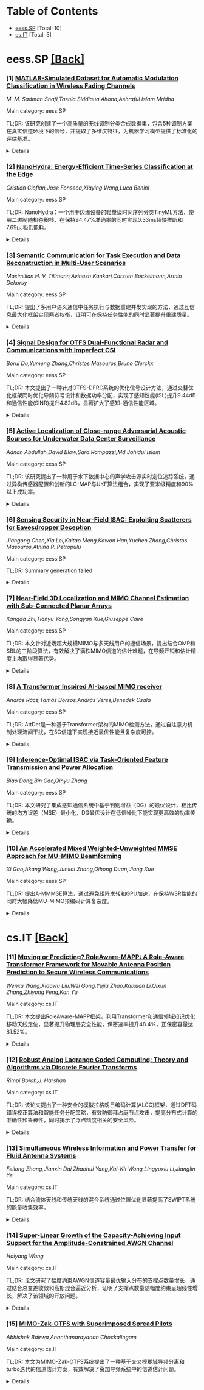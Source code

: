 <div id=toc></div>

# Table of Contents

- [eess.SP](#eess.SP) [Total: 10]
- [cs.IT](#cs.IT) [Total: 5]


<div id='eess.SP'></div>

# eess.SP [[Back]](#toc)

### [1] [MATLAB-Simulated Dataset for Automatic Modulation Classification in Wireless Fading Channels](https://arxiv.org/abs/2510.19985)
*M. M. Sadman Shafi,Tasnia Siddiqua Ahona,Ashraful Islam Mridha*

Main category: eess.SP

TL;DR: 该研究创建了一个高质量的无线调制分类合成数据集，包含5种调制方案在真实信道环境下的信号，并提取了多维度特征，为机器学习模型提供了标准化的评估基准。


<details>
  <summary>Details</summary>
Motivation: 准确的调制分类是认知无线电、自适应通信、频谱分析及相关领域的核心挑战，特别是在没有发射机知识的动态信道环境下，迫切需要一个高质量的基准数据集来支持相关研究。

Method: 在MATLAB中生成标记的合成数据集，采用五种数字调制方案（BPSK、QPSK、16-QAM、64-QAM、256-QAM）调制随机生成的比特流，通过瑞利和莱斯衰落信道传输，并添加额外损伤增强真实性和多样性。提取全面特征集包括统计特征、时域特征、频域特征、频谱图特征、谱相关特征和基于图像处理的描述符。

Result: 成功构建了一个包含10个CSV文件的完整数据集，涵盖瑞利和莱斯两种信道类型，以及1MHz、10MHz、100MHz、500MHz和1GHz五种采样频率，每个调制信号包含1000个符号，并提供了完整的MATLAB生成和特征提取脚本。

Conclusion: 该数据集为开发和评估调制分类、信号识别和无线通信研究中的机器学习模型提供了宝贵的基准，具有很高的实用价值和推广潜力。

Abstract: Accurate modulation classification is a core challenge in cognitive radio,
adaptive communications, spectrum analysis, and related domains, especially
under dynamic channels without transmitter knowledge. To address this need,
this article presents a labeled synthetic dataset designed for wireless
modulation classification under realistic propagation scenarios. The signals
were generated in MATLAB by modulating randomly generated bitstreams using five
digital modulation schemes: BPSK, QPSK, 16-QAM, 64-QAM, and 256-QAM. These
signals were then transmitted through Rayleigh and Rician fading channels with
standardized parameters, along with additional impairments to enhance realism
and diversity. Each modulated signal contains 1000 symbols. A comprehensive set
of features was extracted from the signals, encompassing statistical,
time-domain, frequency-domain, spectrogram-based, spectral correlation-based,
and image-processing-based descriptors such as BRISK, MSER, and GLCM. The
dataset is organized into 10 CSV files covering two channel types (Rayleigh and
Rician) across five sampling frequencies: 1 MHz, 10 MHz, 100 MHz, 500 MHz, and
1 GHz. To facilitate reproducibility and encourage further experimentation, the
MATLAB scripts used for signal generation and feature extraction are also
provided. This dataset serves as a valuable benchmark for developing and
evaluating machine learning models in modulation classification, signal
identification, and wireless communication research.

</details>


### [2] [NanoHydra: Energy-Efficient Time-Series Classification at the Edge](https://arxiv.org/abs/2510.20038)
*Cristian Cioflan,Jose Fonseca,Xiaying Wang,Luca Benini*

Main category: eess.SP

TL;DR: NanoHydra：一个用于边缘设备的轻量级时间序列分类TinyML方法，使用二进制随机卷积核，在保持94.47%准确率的同时实现0.33ms超快推断和7.69μJ极低能耗。


<details>
  <summary>Details</summary>
Motivation: 在极端边缘设备上进行时间序列分类是实现智能传感器节点的重要一步，这些设备需要保护用户隐私并提供实时预测。资源受限设备需要高效的TinyML算法，在不牺牲分类准确性的前提下延长电池供电设备的寿命。

Method: 提出NanoHydra方法，使用轻量级二进制随机卷积核从数据流中提取有意义的特征，在超低功耗GAP9微控制器的八核集群上并行执行计算密集型任务。

Result: 在ECG5000数据集上达到94.47%的分类准确率，与最先进工作相当；仅需0.33ms即可准确分类1秒长的ECG信号；每次推断能耗仅为7.69μJ，比最先进方法能效高18倍。

Conclusion: NanoHydra是一个高效的TinyML时间序列分类解决方案，通过轻量级设计实现了极低的能耗和快速推断，比现有方法能效提升18倍，可使智能穿戴设备续航超过4年，非常适合边缘计算和隐私保护的实时应用场景。

Abstract: Time series classification (TSC) on extreme edge devices represents a
stepping stone towards intelligent sensor nodes that preserve user privacy and
offer real-time predictions. Resource-constrained devices require efficient
TinyML algorithms that prolong the device lifetime of battery-operated devices
without compromising the classification accuracy. We introduce NanoHydra, a
TinyML TSC methodology relying on lightweight binary random convolutional
kernels to extract meaningful features from data streams. We demonstrate our
system on the ultra-low-power GAP9 microcontroller, exploiting its eight-core
cluster for the parallel execution of computationally intensive tasks. We
achieve a classification accuracy of up to 94.47% on ECG5000 dataset,
comparable with state-of-the-art works. Our efficient NanoHydra requires only
0.33 ms to accurately classify a 1-second long ECG signal. With a modest energy
consumption of 7.69 uJ per inference, 18x more efficient than the
state-of-the-art, NanoHydra is suitable for smart wearable devices, enabling a
device lifetime of over four years.

</details>


### [3] [Semantic Communication for Task Execution and Data Reconstruction in Multi-User Scenarios](https://arxiv.org/abs/2510.20067)
*Maximilian H. V. Tillmann,Avinash Kankari,Carsten Bockelmann,Armin Dekorsy*

Main category: eess.SP

TL;DR: 提出了多用户语义通信中任务执行与数据重建并发实现的方法，通过互信息最大化框架实现两者权衡，证明可在保持任务性能的同时显著提升重建质量。


<details>
  <summary>Details</summary>
Motivation: 随着机器学习的发展，语义通信受到广泛关注。现有研究大多关注单一任务（任务执行或数据重建），少数结合两者但缺乏对多用户场景的深入分析，需要研究两者间的权衡关系。

Method: 提出了一个基于互信息最大化的语义通信系统框架，将任务执行和数据重建统一建模为凸组合的联合目标函数，并理论推导了SSIM损失与互信息最大化目标之间的内在联系。

Result: 发现在资源使用恒定的情况下，将重建目标权重增加到一定阈值时，任务执行性能可保持近乎不变，而数据重建质量得到显著提升，验证了方法的有效性。

Conclusion: 该研究表明，在资源受限的多用户语义通信场景中，通过适当调整任务执行和数据重建的权重分配，可以在保持任务性能基本不变的情况下显著提升数据重建质量，这为实际系统设计提供了重要指导。

Abstract: Semantic communication has gained significant attention with the advances in
machine learning. Most semantic communication works focus on either task
execution or data reconstruction, with some recent works combining the two. In
this work, we propose a semantic communication system for concurrent task
execution and data reconstruction for a multi-user scenario, which we formulate
as the maximization of mutual information. To investigate the trade-off between
the two objectives, we formulate a joint objective as a convex combination of
task execution and data reconstruction. We show that under specific
assumptions, the \ac{SSIM} loss can be obtained from the mutual information
maximization objective for data reconstruction, which takes human visual
perception into account. Furthermore, for constant resource use, we show that
by increasing the weight of the reconstruction objective up to a certain point,
the task execution performance can be kept nearly constant, while the data
reconstruction can be significantly improved.

</details>


### [4] [Signal Design for OTFS Dual-Functional Radar and Communications with Imperfect CSI](https://arxiv.org/abs/2510.20112)
*Borui Du,Yumeng Zhang,Christos Masouros,Bruno Clerckx*

Main category: eess.SP

TL;DR: 本文提出了一种针对OTFS-DFRC系统的优化信号设计方法，通过交替优化框架同时优化导频符号设计和数据功率分配，实现了感知性能(ISL)提升9.44dB和通信性能(SINR)提升4.82dB，显著扩大了感知-通信性能区域。


<details>
  <summary>Details</summary>
Motivation: 正交时频空(OTFS)技术在移动性管理方面具有显著优势，是双功能雷达通信(DFRC)的理想候选方案，但目前缺乏充分探索其潜力的最优信号设计。现有方案未能综合考虑信道估计误差、数据符号随机性等因素对DFRC性能的影响。

Method: 通过构建加权和优化模型，将感知的模糊函数积分旁瓣级(ISL)和通信的信道容量下界作为性能指标。采用交替优化框架求解该非凸优化问题，分别优化导频符号设计和数据功率分配策略，同时考虑数据符号的随机性和导频符号的确定性特征。

Result: 仿真验证表明，所提出的OTFS-DFRC信号设计方法在感知-通信性能区域方面显著优于传统信号方案。具体而言，在感知方面实现了至少9.44 dB的ISL抑制增益，在通信方面获得了4.82 dB的SINR增益，证明了方法的有效性和优越性。

Conclusion: 所提出的OTFS-DFRC信号设计方法通过优化导频符号设计和数据功率分配，实现了感知和通信性能的显著提升。仿真结果表明，相比传统方案，该方法在感知方面获得至少9.44 dB的ISL抑制增益，在通信方面获得4.82 dB的SINR增益，有效扩大了感知-通信性能区域。

Abstract: Orthogonal time frequency space (OTFS) offers significant advantages in
managing mobility for both wireless sensing and communication systems, making
it a promising candidate for dual-functional radar-communication (DFRC).
However, the optimal signal design that fully exploits OTFS's potential in DFRC
has not been sufficiently explored. This paper addresses this gap by
formulating an optimization problem for signal design in DFRC-OTFS,
incorporating both pilot-symbol design for channel estimation and data-power
allocation. Specifically, we employ the integrated sidelobe level (ISL) of the
ambiguity function as a radar metric, accounting for the randomness of the data
symbols alongside the deterministic pilot symbols. For communication, we derive
a channel capacity lower bound metric that considers channel estimation errors
in OTFS. We maximize the weighted sum of sensing and communication metrics and
solve the optimization problem via an alternating optimization framework.
Simulations indicate that the proposed signal significantly improves the
sensing-communication performance region compared with conventional signal
schemes, achieving at least a 9.44 dB gain in ISL suppression for sensing, and
a 4.82 dB gain in the signal-to-interference-plus-noise ratio (SINR) for
communication.

</details>


### [5] [Active Localization of Close-range Adversarial Acoustic Sources for Underwater Data Center Surveillance](https://arxiv.org/abs/2510.20122)
*Adnan Abdullah,David Blow,Sara Rampazzi,Md Jahidul Islam*

Main category: eess.SP

TL;DR: 该研究提出了一种用于水下数据中心的声学攻击源实时定位追踪系统，通过异构传感器配置和创新的LC-MAP与UKF算法组合，实现了亚米级精度和90%以上成功率。


<details>
  <summary>Details</summary>
Motivation: 水下数据基础设施具有自然冷却和增强物理安全性的优势，但容易受到声学注入攻击的威胁，这些攻击会破坏数据完整性和可用性，因此需要开发有效的监控框架来定位和追踪针对近海基础设施的敌对声学源。

Method: 提出了一种综合监控框架，采用异构接收器配置（固定在设施上的水听器和部署在监控机器人上的移动水听器），设计了Locus-Conditioned Maximum A-Posteriori (LC-MAP)方案生成声学感知和几何一致的先验，并与无迹卡尔曼滤波(UKF)管道集成，实现联合TDOA-FDOA滤波。

Result: 通过蒙特卡罗分析、Gazebo物理仿真和实地试验证明，该框架能够实时可靠地估计敌对声学攻击源的3D位置和速度，达到亚米级定位精度，成功率超过90%，收敛时间比基线方法缩短近一半。

Conclusion: 本研究建立了一种几何感知的实时声学威胁定位方法，推进了水下基础设施的自主监控能力，通过异构接收器配置和LC-MAP方案与UKF滤波的集成，实现了对声学攻击源的高精度实时追踪。

Abstract: Underwater data infrastructures offer natural cooling and enhanced physical
security compared to terrestrial facilities, but are susceptible to acoustic
injection attacks that can disrupt data integrity and availability. This work
presents a comprehensive surveillance framework for localizing and tracking
close-range adversarial acoustic sources targeting offshore infrastructures,
particularly underwater data centers (UDCs). We propose a heterogeneous
receiver configuration comprising a fixed hydrophone mounted on the facility
and a mobile hydrophone deployed on a dedicated surveillance robot. While using
enough arrays of static hydrophones covering large infrastructures is not
feasible in practice, off-the-shelf approaches based on time difference of
arrival (TDOA) and frequency difference of arrival (FDOA) filtering fail to
generalize for this dynamic configuration. To address this, we formulate a
Locus-Conditioned Maximum A-Posteriori (LC-MAP) scheme to generate acoustically
informed and geometrically consistent priors, ensuring a physically plausible
initial state for a joint TDOA-FDOA filtering. We integrate this into an
unscented Kalman filtering (UKF) pipeline, which provides reliable convergence
under nonlinearity and measurement noise. Extensive Monte Carlo analyses,
Gazebo-based physics simulations, and field trials demonstrate that the
proposed framework can reliably estimate the 3D position and velocity of an
adversarial acoustic attack source in real time. It achieves sub-meter
localization accuracy and over 90% success rates, with convergence times nearly
halved compared to baseline methods. Overall, this study establishes a
geometry-aware, real-time approach for acoustic threat localization, advancing
autonomous surveillance capabilities of underwater infrastructures.

</details>


### [6] [Sensing Security in Near-Field ISAC: Exploiting Scatterers for Eavesdropper Deception](https://arxiv.org/abs/2510.20140)
*Jiangong Chen,Xia Lei,Kaitao Meng,Kawon Han,Yuchen Zhang,Christos Masouros,Athina P. Petropulu*

Main category: eess.SP

TL;DR: Summary generation failed


<details>
  <summary>Details</summary>
Motivation: Motivation analysis unavailable

Method: Method extraction failed

Result: Result analysis unavailable

Conclusion: Conclusion extraction failed

Abstract: In this paper, we explore sensing security in near-field (NF) integrated
sensing and communication (ISAC) scenarios by exploiting known scatterers in
the sensing scene. We propose a location deception (LD) scheme where scatterers
are deliberately illuminated with probing power that is higher than that
directed toward targets of interest, with the goal of deceiving potential
eavesdroppers (Eves) with sensing capability into misidentifying scatterers as
targets. While the known scatterers can be removed at the legitimate sensing
receiver, our LD approach causes Eves to misdetect targets. Notably, this
deception is achieved without requiring any prior information about the Eves'
characteristics or locations. To strike a flexible three-way tradeoff among
communication, sensing, and sensing-security performance, the sum rate and
power allocated to scatterers are weighted and maximized under a legitimate
radar signal-to-interference-plus-noise ratio (SINR) constraint. We employ the
fractional programming (FP) framework and semidefinite relaxation (SDR) to
solve this problem. To evaluate the security of the proposed LD scheme, the
Cramer-Rao Bound (CRB) and mean squared error (MSE) metrics are employed.
Additionally, we introduce the Kullback-Leibler Divergence (KLD) gap between
targets and scatterers at Eve to quantify the impact of the proposed LD
framework on Eve's sensing performance from an information-theoretical
perspective. Simulation results demonstrate that the proposed LD scheme can
flexibly adjust the beamforming strategy according to performance requirements,
thereby achieving the desired three-way tradeoff. In particular, in terms of
sensing security, the proposed scheme significantly enhances the clutter signal
strength at Eve's side, leading to confusion or even missed detection of the
actual target.

</details>


### [7] [Near-Field 3D Localization and MIMO Channel Estimation with Sub-Connected Planar Arrays](https://arxiv.org/abs/2510.20274)
*Kangda Zhi,Tianyu Yang,Songyan Xue,Giuseppe Caire*

Main category: eess.SP

TL;DR: 本文针对近场超大规模MIMO与多天线用户的通信场景，提出结合OMP和SBL的三阶段算法，有效解决了满秩MIMO信道的估计难题，在导频开销和估计精度上均取得显著优势。


<details>
  <summary>Details</summary>
Motivation: 在近场场景下，超大规模MIMO系统与多天线用户通信时，上行MIMO信道具有满列秩特性，导致现有为远场场景或单天线用户近场场景设计的码本无法有效进行信道估计，亟需新的解决方案。

Method: 提出三阶段算法：1）将XL-MIMO划分为子阵列，使用正交匹配 pursuit (OMP) 解决基于离散傅里叶变换 (DFT) 字典矩阵的压缩感知问题进行子阵列信道估计；2) 利用估计的子阵列信道，采用一维多重信号分类 (MUSIC) 在最小二乘准则下估计用户阵列中心位置；3) 基于估计的中心位置构建精化的位置辅助字典矩阵，使用稀疏贝叶斯学习 (SBL) 获得最终的MIMO信道估计。

Result: 实验结果表明，所提算法在导频开销和信道估计精度两个方面都显著优于多个基准方法，展现了卓越的性能优势。

Conclusion: 该研究成功解决了近场XL-MIMO系统与多天线用户通信中的关键技术难题，提出的三阶段算法在信道估计和3D定位方面取得了显著性能提升，为未来大规模MIMO系统的实际应用提供了有效的技术方案。

Abstract: This paper investigates the design of channel estimation and 3D localization
algorithms in a challenging scenario, where a sub-connected planar extremely
large-scale multiple-input multiple-output (XL-MIMO) communicates with
multi-antenna users. In the near field, the uplink MIMO channel is of full
column rank and therefore can not be estimated effectively by applying existing
codebooks that are designed for the far-field case or for the near-field case
but limited to single antenna users. To solve this problem, we propose a
three-stage algorithm aided by orthogonal matching pursuit (OMP) and sparse
Bayesian learning (SBL). Specifically, we firstly partition the XL-MIMO into
subarrays and use OMP to solve the compressed sensing (CS) problem about
subarray channel estimation with the Discrete Fourier Transform (DFT)-based
dictionary matrix. Secondly, exploiting the estimated subarray channels and
employing one-dimensional multiple signal classification (MUSIC), we estimate
the central location of the user array under the Least Squares (LS) criterion.
Finally, we utilize the estimated central location to construct a refined
location-aided dictionary matrix and obtain the MIMO channel estimation using
SBL. Results exhibit the significant superiority of the proposed algorithm
compared with several benchmarks, in terms of both the pilot overhead and
estimation accuracy.

</details>


### [8] [A Transformer Inspired AI-based MIMO receiver](https://arxiv.org/abs/2510.20363)
*András Rácz,Tamás Borsos,András Veres,Benedek Csala*

Main category: eess.SP

TL;DR: AttDet是一种基于Transformer架构的MIMO检测方法，通过自注意力机制处理流间干扰，在5G信道下实现接近最优性能且复杂度可控。


<details>
  <summary>Details</summary>
Motivation: 提出受Transformer启发的MIMO检测方法，以解决传统检测方法在处理5G信道模型和高阶混合QAM调制编码方案时的性能和复杂度问题。

Method: AttDet将每个发射层视为一个标记，通过轻量级自注意力机制学习流间干扰。查询和键直接从估计的信道矩阵导出，因此注意力得分量化了信道相关性。值由匹配滤波器输出初始化并迭代优化。

Result: 通过5G真实信道模型下的链路级仿真表明，AttDet在高阶混合QAM调制编码方案下能够接近最优的BER/BLER性能，同时保持可预测的多项式复杂度。

Conclusion: AttDet成功结合了基于模型的可解释性和数据驱动的灵活性，在5G真实信道模型下能够接近最优的BER/BLER性能，同时保持可预测的多项式复杂度。

Abstract: We present AttDet, a Transformer-inspired MIMO (Multiple Input Multiple
Output) detection method that treats each transmit layer as a token and learns
inter-stream interference via a lightweight self-attention mechanism. Queries
and keys are derived directly from the estimated channel matrix, so attention
scores quantify channel correlation. Values are initialized by matched-filter
outputs and iteratively refined. The AttDet design combines model-based
interpretability with data-driven flexibility. We demonstrate through
link-level simulations under realistic 5G channel models and high-order, mixed
QAM modulation and coding schemes, that AttDet can approach near-optimal
BER/BLER (Bit Error Rate/Block Error Rate) performance while maintaining
predictable, polynomial complexity.

</details>


### [9] [Inference-Optimal ISAC via Task-Oriented Feature Transmission and Power Allocation](https://arxiv.org/abs/2510.20429)
*Biao Dong,Bin Cao,Qinyu Zhang*

Main category: eess.SP

TL;DR: 本文研究了集成感知通信系统中基于判别增益（DG）的最优设计，相比传统的均方误差（MSE）最小化，DG最优设计在低信噪比下能实现更高效的功率传输。


<details>
  <summary>Details</summary>
Motivation: 研究在压缩估计框架下集成感知通信（ISAC）系统中的协调增益，探索最大化判别增益（DG）而非最小化均方误差（MSE）是否能够获得更好的推理性能。

Method: 通过误差概率边界来表征推理性能（作为判别增益DG的单调函数），推导了DG最优和MSE最优收发机设计的闭式解，揭示了注水型结构和明确的感知与通信权衡。

Result: DG最优设计实现了更高效的功率传输，特别是在低信噪比（SNR）区域，通过选择性地为信息特征分配功率，为感知节省发射功率；推导的闭式解显示了注水型结构和明确的感知与通信权衡。

Conclusion: DG最优设计通过选择性地为信息特征分配功率，从而为感知节省发射功率，实现了更高效的功率传输，特别在低信噪比（SNR）区域表现更优。

Abstract: This work is concerned with the coordination gain in integrated sensing and
communication (ISAC) systems under a compress-and-estimate (CE) framework,
wherein inference performance is leveraged as the key metric. To enable
tractable transceiver design and resource optimization, we characterize
inference performance via an error probability bound as a monotonic function of
the discriminant gain (DG). This raises the natural question of whether
maximizing DG, rather than minimizing mean squared error (MSE), can yield
better inference performance. Closed-form solutions for DG-optimal and
MSE-optimal transceiver designs are derived, revealing water-filling-type
structures and explicit sensing and communication (S\&C) tradeoff. Numerical
experiments confirm that DG-optimal design achieves more power-efficient
transmission, especially in the low signal-to-noise ratio (SNR) regime, by
selectively allocating power to informative features and thus saving transmit
power for sensing.

</details>


### [10] [An Accelerated Mixed Weighted-Unweighted MMSE Approach for MU-MIMO Beamforming](https://arxiv.org/abs/2510.20507)
*Xi Gao,Akang Wang,Junkai Zhang,Qihong Duan,Jiang Xue*

Main category: eess.SP

TL;DR: 提出A-MMMSE算法，通过避免矩阵求转和GPU加速，在保持WSR性能的同时大幅降低MU-MIMO预编码计算复杂度。


<details>
  <summary>Details</summary>
Motivation: 传统WMMSE算法在下行多用户MIMO预编码设计中存在计算复杂度高的问题（矩阵求逆导致的三次复杂度），阻碍了其在延迟敏感场景中的应用。

Method: 提出基于块坐标下降框架的A-MMMSE算法，核心创新是通过块坐标梯度下降更新预编码矩阵，避免矩阵求转仅使用矩阵乘运算，并引入基于MSE最小化的两阶段预热启动策略加速收敛。

Result: A-MMMSE算法在各种系统配置下不仅匹配了传统WMMSE和reduced-WMMSE的WSR性能，还实现了计算时间的显著减少，证明了其优越的计算效率。

Conclusion: A-MMMSE算法在保持与WMMSE和reduced-WMMSE相同的WSR性能的同时，通过GPU友好的并行设计和避免矩阵求逆，实现了显著的计算时间减少，为延迟敏感的MU-MIMO系统提供了高效的预编码解决方案。

Abstract: Precoding design based on weighted sum-rate (WSR) maximization is a
fundamental problem in downlink multi-user multiple-input multiple-output
(MU-MIMO) systems. While the weighted minimum mean-square error (WMMSE)
algorithm is a standard solution, its high computational complexity--cubic in
the number of base station antennas due to matrix inversions--hinders its
application in latency-sensitive scenarios. To address this limitation, we
propose a highly parallel algorithm based on a block coordinate descent
framework. Our key innovation lies in updating the precoding matrix via block
coordinate gradient descent, which avoids matrix inversions and relies solely
on matrix multiplications, making it exceptionally amenable to GPU
acceleration. We prove that the proposed algorithm converges to a stationary
point of the WSR maximization problem. Furthermore, we introduce a two-stage
warm-start strategy grounded in the sum mean-square error (MSE) minimization
problem to accelerate convergence. We refer to our method as the Accelerated
Mixed weighted-unweighted sum-MSE minimization (A-MMMSE) algorithm. Simulation
results demonstrate that A-MMMSE matches the WSR performance of both
conventional WMMSE and its enhanced variant, reduced-WMMSE, while achieving a
substantial reduction in computational time across diverse system
configurations.

</details>


<div id='cs.IT'></div>

# cs.IT [[Back]](#toc)

### [11] [Moving or Predicting? RoleAware-MAPP: A Role-Aware Transformer Framework for Movable Antenna Position Prediction to Secure Wireless Communications](https://arxiv.org/abs/2510.20293)
*Wenxu Wang,Xiaowu Liu,Wei Gong,Yujia Zhao,Kaixuan Li,Qixun Zhang,Zhiyong Feng,Kan Yu*

Main category: cs.IT

TL;DR: 本文提出RoleAware-MAPP框架，利用Transformer和通信领域知识优化移动天线定位，显著提升物理层安全性能，保密速率提升48.4%，正保密容量达81.52%。


<details>
  <summary>Details</summary>
Motivation: 移动天线技术在物理层安全中面临两个关键挑战：实时优化的高计算复杂度和机械移动与信道变化之间的时间失配。现有数据驱动方法存在训练标签次优、样本复杂度高，且忽视了合法用户与窃听者之间的非对称角色和对抗交互等通信领域知识。

Method: 提出了基于Transformer的RoleAware-MAPP框架，将MA定位问题重构为预测任务，包含三个核心组件：1) 角色感知嵌入建模用户意图；2) 物理信息语义特征封装信道传播特性；3) 复合损失函数优先考虑保密性能而非几何精度。

Result: 在3GPP合规场景下，RoleAware-MAPP实现了平均保密速率0.3569 bps/Hz和81.52%的正保密容量，相比最强基线分别提升48.4%和5.39个百分点，且在不同用户速度和噪声条件下保持鲁棒性能。

Conclusion: RoleAware-MAPP框架通过融合通信领域知识和Transformer架构，成功解决了MA-PLS系统中的优化复杂度和时序匹配问题，实现了显著的保密性能提升，为实际部署提供了可行的解决方案。

Abstract: Movable antenna (MA) technology provides a promising avenue for actively
shaping wireless channels through dynamic antenna positioning, thereby enabling
electromagnetic radiation reconstruction to enhance physical layer security
(PLS). However, its practical deployment is hindered by two major challenges:
the high computational complexity of real time optimization and a critical
temporal mismatch between slow mechanical movement and rapid channel
variations. Although data driven methods have been introduced to alleviate
online optimization burdens, they are still constrained by suboptimal training
labels derived from conventional solvers or high sample complexity in
reinforcement learning. More importantly, existing learning based approaches
often overlook communication-specific domain knowledge, particularly the
asymmetric roles and adversarial interactions between legitimate users and
eavesdroppers, which are fundamental to PLS. To address these issues, this
paper reformulates the MA positioning problem as a predictive task and
introduces RoleAware-MAPP, a novel Transformer based framework that
incorporates domain knowledge through three key components: role-aware
embeddings that model user specific intentions, physics-informed semantic
features that encapsulate channel propagation characteristics, and a composite
loss function that strategically prioritizes secrecy performance over mere
geometric accuracy. Extensive simulations under 3GPP-compliant scenarios show
that RoleAware-MAPP achieves an average secrecy rate of 0.3569 bps/Hz and a
strictly positive secrecy capacity of 81.52%, outperforming the strongest
baseline by 48.4% and 5.39 percentage points, respectively, while maintaining
robust performance across diverse user velocities and noise conditions.

</details>


### [12] [Robust Analog Lagrange Coded Computing: Theory and Algorithms via Discrete Fourier Transforms](https://arxiv.org/abs/2510.20379)
*Rimpi Borah,J. Harshan*

Main category: cs.IT

TL;DR: 该论文提出了一种安全的模拟拉格朗日编码计算(ALCC)框架，通过DFT码错误校正算法和智能任务分配策略，有效防御拜占庭节点攻击，提高分布式计算的准确性和鲁棒性，同时揭示了浮点精度相关的安全风险。


<details>
  <summary>Details</summary>
Motivation: 原始的Analog Lagrange Coded Computing (ALCC)虽然能够保护数据集隐私和应对慢节点问题，但存在严重的安全漏洞：无法抵抗拜占庭节点的恶意攻击，这些节点可能返回错误结果，影响整个分布式计算的准确性和可靠性。

Method: 论文采用三种关键技术方法：1) 使用离散傅里叶变换(DFT)码的错误校正算法构建新的ALCC重建策略；2) 基于DFT解码器性能理论结果，设计新的计算任务分配方法；3) 分析框架在存在有限数量拜占庭节点时的鲁棒性表现。

Result: 研究成功构建了安全的ALCC框架，显著提高了存在拜占庭节点时的计算准确性。当主服务器具备worker信任配置信息时，提出的任务分配方法能够进一步改善计算精度。同时，研究发现了浮点实现中精度噪声可能被恶意利用的新型共谋攻击策略。

Conclusion: 该研究提出了一个安全的ALCC框架，能够有效抵抗拜占庭节点的完整性威胁。通过DFT码的错误校正算法和智能任务分配策略，显著提高了计算准确性。同时，研究也揭示了浮点实现中的精度噪声可能被恶意利用的共谋攻击风险，为未来的安全性改进提供了重要参考。

Abstract: Analog Lagrange Coded Computing (ALCC) is a recently proposed computational
paradigm wherein certain computations over analog datasets are efficiently
performed using distributed worker nodes through floating point representation.
While the vanilla version of ALCC is known to preserve the privacy of the
datasets from the workers and also achieve resilience against stragglers, it is
not robust against Byzantine workers that return erroneous results.
Highlighting this vulnerability, we propose a secure ALCC framework that is
resilient against a wide range of integrity threats from the Byzantine workers.
As a foundational step, we use error-correction algorithms for Discrete Fourier
Transform (DFT) codes to build novel reconstruction strategies for ALCC thereby
improving its computational accuracy in the presence of a bounded number of
Byzantine workers. Furthermore, capitalizing on some theoretical results on the
performance of the DFT decoders, we propose novel strategies for distributing
the ALCC computational tasks to the workers, and show that such methods
significantly improve the accuracy when the workers' trust profiles are
available at the master server. Finally, we study the robustness of the
proposed framework against colluding attacks, and show that interesting attack
strategies can be executed by exploiting the inherent precision noise owing to
floating point implementation.

</details>


### [13] [Simultaneous Wireless Information and Power Transfer for Fluid Antenna Systems](https://arxiv.org/abs/2510.20569)
*Feilong Zhang,Jianxin Dai,Zhaohui Yang,Kai-Kit Wong,Lingyuxiu Li,Jianglin Ye*

Main category: cs.IT

TL;DR: 结合流体天线和传统天线的混合系统通过位置优化显著提高了SWIPT系统的能量收集效率。


<details>
  <summary>Details</summary>
Motivation: 传统固定位置天线系统的能量收集效率有限，流体天线技术通过可变位置特性为提升SWIPT系统的能量收集性能提供了新的机会。

Method: 提出一种混合MISO流体天线系统，通过联合优化发射和接收流体天线的位置以及发射协方差矩阵，在信息接收器SINR约束条件下最大化能量接收器的收集功率。

Result: 仿真结果表明，相比传统固定位置天线系统，所提出的流体天线系统能够显著提升能量接收器的能量收集效率。

Conclusion: 流体天线系统能够在满足信息接收质量要求的前提下，显著提高能量收集效率，为SWIPT系统提供了一种高效的解决方案。

Abstract: Fluid antenna is a promising wireless communication technology that enhances
communication rate by changing the antenna positions. This article proposes a
new communication system that combines multiple-input single-output (MISO)
fluid antennas with traditional fixed-position antennas, utilizing antenna
position optimization to improve energy harvesting efficiency. In this model,
we consider simultaneous wireless information and power transfer (SWIPT) which
transmits identical signals from the base station to both information receiver
(IR) and energy receiver (ER). We strive to enhance the power delivered to the
ER by fine-tuning the positions of transmit and receive fluid antennas, along
with optimizing the transmit covariance matrix, subject to a given minimum
signal-to-interference-plus-noise ratio (SINR) constraint at the IR. Simulation
results indicate that fluid antenna systems significantly enhance the energy
harvesting efficiency of the ER compared to traditional fixed-position
antennas.

</details>


### [14] [Super-Linear Growth of the Capacity-Achieving Input Support for the Amplitude-Constrained AWGN Channel](https://arxiv.org/abs/2510.20723)
*Haiyang Wang*

Main category: cs.IT

TL;DR: 论文研究了幅度约束AWGN信道容量最优输入分布的支撑点数量增长，通过结合总变差收敛和高斯混合逼近分析，证明了支撑点数量随幅度约束呈超线性增长，解决了该领域的开放问题。


<details>
  <summary>Details</summary>
Motivation: 虽然自Smith(1971)以来已知幅度约束AWGN信道的最优输入分布是具有有限个质量点的离散分布，但随着幅度约束A增大时支撑点数量K(A)的紧致界限仍然是开放问题。

Method: 论文方法结合了两个关键技术：1）输出分布相对于均匀律的全变差收敛性分析；2）高斯混合逼近的定量限制研究。通过将总变差收敛与高斯混合逼近理论相结合，建立了支撑点数量的新的分析下界。

Result: 论文推导出一个新的分析下界，证明了K(A)在幅度约束A下呈超线性增长。这解决了支撑点数量增长规律的重要理论问题，为理解最优输入分布的结构提供了新的洞察。

Conclusion: 该论文为幅度约束AWGN信道容量最优输入分布的支撑点数量增长提供了新的理论界限，证明了支撑点数量随幅度约束超线性增长，并提出了结合输出分布收敛性和高斯混合逼近限制的分析方法。

Abstract: We study the growth of the support size of the capacity-achieving input
distribution for the amplitude-constrained additive white Gaussian noise (AWGN)
channel. While it is known since Smith (1971) that the optimal input is
discrete with finitely many mass points, tight bounds on the number of support
points $K(A)$ as the amplitude constraint $A$ increases remain open. Building
on recent work by Dytso \emph{et al.} (2019) and Mattingly \emph{et al.}
(2018), we derive a new analytical lower bound showing that $K(A)$ grows
super-linearly in $A$. Our approach combines total-variation convergence of the
output distribution to the uniform law with quantitative limits on Gaussian
mixture approximation.

</details>


### [15] [MIMO-Zak-OTFS with Superimposed Spread Pilots](https://arxiv.org/abs/2510.20734)
*Abhishek Bairwa,Ananthanarayanan Chockalingam*

Main category: cs.IT

TL;DR: 本文为MIMO-Zak-OTFS系统提出了一种基于交叉模糊域导频分离和turbo迭代的信道估计方案，有效解决了叠加导频系统中的信道估计问题。


<details>
  <summary>Details</summary>
Motivation: 研究MIMO-Zak-OTFS系统中扩频导频设计和有效信道估计问题，解决数据和导频信号在同一帧内叠加时，不同发射天线导频在接收端需要有效分离的挑战。

Method: 提出了一种在交叉模糊域分离导频序列的扩频导频设计，通过简单的读取操作即可估计有效信道抽头，并采用信道估计与检测之间的turbo迭代来缓解导频-数据干扰对性能的影响。

Result: 仿真结果表明，针对车载A信道模型，2×2和3×3 MIMO-Zak-OTFS系统在高斯sinc脉冲整形滤波下，所提方案经过三次turbo迭代可获得非常好的估计/检测性能。

Conclusion: 本文提出的导频设计和估计方案对于MIMO-Zak-OTFS系统非常有效，通过三次turbo迭代能够获得优异的估计/检测性能。

Abstract: In this paper, we consider the problem of spread pilot design and effective
channel estimation in multiple-input multiple-output Zak-OTFS (MIMO-Zak-OTFS)
with superimposed spread pilots, where data and spread pilot signals are
superimposed in the same frame. To achieve good estimation performance in a
MIMO setting, the spread pilots at different transmit antennas need to be
effectively separated at the receiver. Towards this, we propose a spread pilot
design that separates the pilot sequences in the cross-ambiguity domain and
enables the estimation of the effective channel taps by a simple read-off
operation. To further alleviate the effect of pilot-data interference on
performance, we carry out turbo iterations between channel estimation and
detection. Simulation results for $2\times 2$ and $3\times 3$ MIMO-Zak-OTFS
with Gaussian-sinc pulse shaping filter for vehicular-A channel model show that
the proposed pilot design and estimation scheme with three turbo iterations can
achieve very good estimation/detection performance.

</details>
